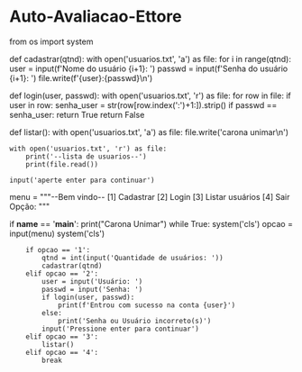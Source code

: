 # Auto-Avaliacao-Ettore

from os import system

def cadastrar(qtnd):
    with open('usuarios.txt', 'a') as file:
        for i in range(qtnd):
            user = input(f'Nome do usuário {i+1}: ')
            passwd = input(f'Senha do usuário {i+1}: ')
            file.write(f'{user}:{passwd}\n')

def login(user, passwd):
    with open('usuarios.txt', 'r') as file:
        for row in file:
            if user in row:
                senha_user = str(row[row.index(':')+1:]).strip()
                if passwd == senha_user:
                    return True
        return False

def listar():
    with open('usuarios.txt', 'a') as file:
        file.write('carona unimar\n')

    with open('usuarios.txt', 'r') as file:
        print('--lista de usuarios--')
        print(file.read())

    input('aperte enter para continuar')

menu = """--Bem vindo--
[1] Cadastrar
[2] Login
[3] Listar usuários
[4] Sair
Opção: """

if __name__ == '__main__':
    print("Carona Unimar")
    while True:
        system('cls')
        opcao = input(menu)
        system('cls')

        if opcao == '1':
            qtnd = int(input('Quantidade de usuários: '))
            cadastrar(qtnd)
        elif opcao == '2':
            user = input('Usuário: ')
            passwd = input('Senha: ')
            if login(user, passwd):
                print(f'Entrou com sucesso na conta {user}')
            else:
                print('Senha ou Usuário incorreto(s)')
            input('Pressione enter para continuar')
        elif opcao == '3':
            listar()
        elif opcao == '4':
            break
